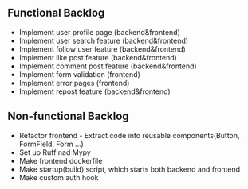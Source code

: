 ## Functional Backlog
- Implement user profile page (backend&frontend)
- Implement user search feature (backend&frontend)
- Implement follow user feature (backend&frontend)
- Implement like post feature (backend&frontend)
- Implement comment post feature (backend&frontend)
- Implement form validation (frontend)
- Implement error pages (frontend)
- Implement repost feature (backend&frontend)

## Non-functional Backlog
- Refactor frontend - Extract code into reusable components(Button, FormField, Form ...)
- Set up Ruff nad Mypy
- Make frontend dockerfile
- Make startup(build) script, which starts both backend and frontend
- Make custom auth hook
